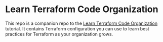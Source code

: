 # Learn Terraform Code Organization

This repo is a companion repo to the [Learn Terraform Code Organization](https://developer.hashicorp.com/terraform/tutorials/modules/organize-configuration) tutorial.
It contains Terraform configuration you can use to learn best practices for Terraform as your organization grows.
